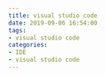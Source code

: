 ```yaml
---
title: visual studio code
date: 2019-09-06 16:54:00
tags:
- visual studio code
categories:
- IDE
- visual studio code
---
```

